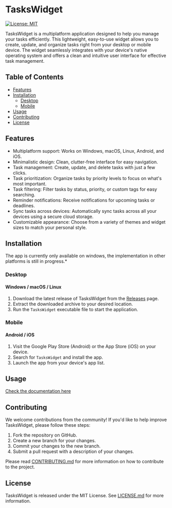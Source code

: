 TasksWidget
===========

[![License: MIT](https://img.shields.io/badge/License-MIT-green.svg)](https://opensource.org/licenses/MIT)

TasksWidget is a multiplatform application designed to help you manage your tasks efficiently. This lightweight, easy-to-use widget allows you to create, update, and organize tasks right from your desktop or mobile device. The widget seamlessly integrates with your device's native operating system and offers a clean and intuitive user interface for effective task management.

Table of Contents
-----------------

* [Features](#features)
* [Installation](#installation)
    * [Desktop](#desktop)
    * [Mobile](#mobile)
* [Usage](#usage)
* [Contributing](#contributing)
* [License](#license)

Features
--------

* Multiplatform support: Works on Windows, macOS, Linux, Android, and iOS.
* Minimalistic design: Clean, clutter-free interface for easy navigation.
* Task management: Create, update, and delete tasks with just a few clicks.
* Task prioritization: Organize tasks by priority levels to focus on what's most important.
* Task filtering: Filter tasks by status, priority, or custom tags for easy searching.
* Reminder notifications: Receive notifications for upcoming tasks or deadlines.
* Sync tasks across devices: Automatically sync tasks across all your devices using a secure cloud storage.
* Customizable appearance: Choose from a variety of themes and widget sizes to match your personal style.

Installation
------------

The app is currently only available on windows, the implementation in other platforms is still in progress.* 

### Desktop

#### Windows / macOS / Linux

1.  Download the latest release of TasksWidget from the [Releases](https://github.com/yourusername/TasksWidget/releases) page.
2.  Extract the downloaded archive to your desired location.
3.  Run the `TasksWidget` executable file to start the application.

### Mobile

#### Android / iOS

1.  Visit the Google Play Store (Android) or the App Store (iOS) on your device.
2.  Search for `TasksWidget` and install the app.
3.  Launch the app from your device's app list.

Usage
-----

[Check the documentation here](medias/Documentation_TasksWidget.pdf)

Contributing
------------

We welcome contributions from the community! If you'd like to help improve TasksWidget, please follow these steps:

1.  Fork the repository on GitHub.
2.  Create a new branch for your changes.
3.  Commit your changes to the new branch.
4.  Submit a pull request with a description of your changes.

Please read [CONTRIBUTING.md](CONTRIBUTING.md) for more information on how to contribute to the project.

License
-------

TasksWidget is released under the MIT License. See [LICENSE.md](LICENSE.md) for more information.